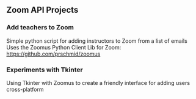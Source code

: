## Zoom API Projects

### Add teachers to Zoom
Simple python script for adding instructors to Zoom from a list of emails
Uses the Zoomus Python Client Lib for Zoom: https://github.com/prschmid/zoomus

### Experiments with Tkinter
Using Tkinter with Zoomus to create a friendly interface for adding users cross-platform
